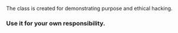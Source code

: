 The class is created for demonstrating purpose and ethical hacking.

### Use it for your own responsibility.